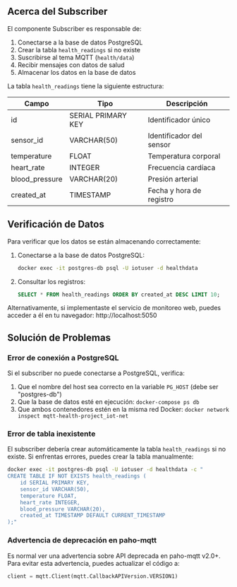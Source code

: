 ## Acerca del Subscriber

El componente Subscriber es responsable de:

1. Conectarse a la base de datos PostgreSQL
2. Crear la tabla `health_readings` si no existe
3. Suscribirse al tema MQTT (`health/data`)
4. Recibir mensajes con datos de salud
5. Almacenar los datos en la base de datos

La tabla `health_readings` tiene la siguiente estructura:

| Campo | Tipo | Descripción |
|-------|------|-------------|
| id | SERIAL PRIMARY KEY | Identificador único |
| sensor_id | VARCHAR(50) | Identificador del sensor |
| temperature | FLOAT | Temperatura corporal |
| heart_rate | INTEGER | Frecuencia cardíaca |
| blood_pressure | VARCHAR(20) | Presión arterial |
| created_at | TIMESTAMP | Fecha y hora de registro |

## Verificación de Datos

Para verificar que los datos se están almacenando correctamente:

1. Conectarse a la base de datos PostgreSQL:
   ```bash
   docker exec -it postgres-db psql -U iotuser -d healthdata
   ```

2. Consultar los registros:
   ```sql
   SELECT * FROM health_readings ORDER BY created_at DESC LIMIT 10;
   ```

Alternativamente, si implementaste el servicio de monitoreo web, puedes acceder a él en tu navegador: http://localhost:5050

## Solución de Problemas

### Error de conexión a PostgreSQL

Si el subscriber no puede conectarse a PostgreSQL, verifica:

1. Que el nombre del host sea correcto en la variable `PG_HOST` (debe ser "postgres-db")
2. Que la base de datos esté en ejecución: `docker-compose ps db`
3. Que ambos contenedores estén en la misma red Docker: `docker network inspect mqtt-health-project_iot-net`

### Error de tabla inexistente

El subscriber debería crear automáticamente la tabla `health_readings` si no existe. Si enfrentas errores, puedes crear la tabla manualmente:

```bash
docker exec -it postgres-db psql -U iotuser -d healthdata -c "
CREATE TABLE IF NOT EXISTS health_readings (
    id SERIAL PRIMARY KEY,
    sensor_id VARCHAR(50),
    temperature FLOAT,
    heart_rate INTEGER,
    blood_pressure VARCHAR(20),
    created_at TIMESTAMP DEFAULT CURRENT_TIMESTAMP
);"
```

### Advertencia de deprecación en paho-mqtt

Es normal ver una advertencia sobre API deprecada en paho-mqtt v2.0+. Para evitar esta advertencia, puedes actualizar el código a:

```python
client = mqtt.Client(mqtt.CallbackAPIVersion.VERSION1)
```

